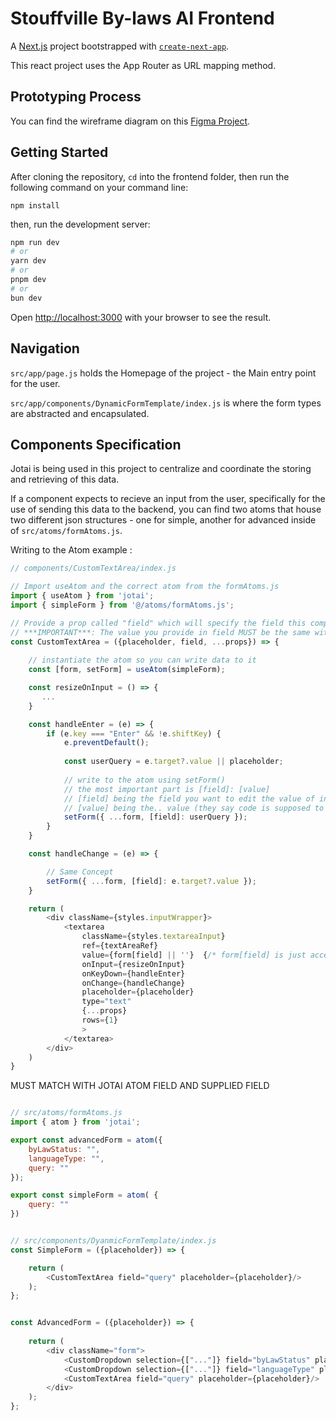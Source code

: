 # Stouffville By-laws AI Frontend

A [Next.js](https://nextjs.org) project bootstrapped with [`create-next-app`](https://nextjs.org/docs/app/api-reference/cli/create-next-app).

This react project uses the App Router as URL mapping method. 


## Prototyping Process

You can find the wireframe diagram on this [Figma Project](`https://www.figma.com/design/IMoKBPjtej2NNSNuYrSPsq/By-laws_stouffville_web?node-id=0-1&t=CSR42gcXGMDGnVoF-1`).

## Getting Started

After cloning the repository, `cd` into the frontend folder, then run the following command on your command line:

```
npm install
```

then, run the development server:

```bash
npm run dev
# or
yarn dev
# or
pnpm dev
# or
bun dev
```

Open [http://localhost:3000](http://localhost:3000) with your browser to see the result.

## Navigation

`src/app/page.js` holds the Homepage of the project - the Main entry point for the user.

`src/app/components/DynamicFormTemplate/index.js` is where the form types are abstracted and encapsulated. 

## Components Specification

Jotai is being used in this project to centralize and coordinate the storing and retrieving of this data.

If a component expects to recieve an input from the user, specifically for the use of sending this data to the backend, you can find two atoms that house two different json structures - one for simple, another for advanced inside of `src/atoms/formAtoms.js`.

Writing to the Atom example :

```javascript
// components/CustomTextArea/index.js

// Import useAtom and the correct atom from the formAtoms.js
import { useAtom } from 'jotai';
import { simpleForm } from '@/atoms/formAtoms.js';

// Provide a prop called "field" which will specify the field this component will populate
// ***IMPORTANT***: The value you provide in field MUST be the same with the field name in the atom; see below this example.
const CustomTextArea = ({placeholder, field, ...props}) => {    
    
    // instantiate the atom so you can write data to it
    const [form, setForm] = useAtom(simpleForm); 

    const resizeOnInput = () => {        
       ...
    }   

    const handleEnter = (e) => {                
        if (e.key === "Enter" && !e.shiftKey) {
            e.preventDefault();    
            
            const userQuery = e.target?.value || placeholder;
            
            // write to the atom using setForm()
            // the most important part is [field]: [value]
            // [field] being the field you want to edit the value of inside the atom
            // [value] being the.. value (they say code is supposed to be self-documenting but you cant be too careful ¯\_(ツ)_/¯)
            setForm({ ...form, [field]: userQuery });         
        }                         
    }

    const handleChange = (e) => {

        // Same Concept
        setForm({ ...form, [field]: e.target?.value });
    }

    return (
        <div className={styles.inputWrapper}>
            <textarea 
                className={styles.textareaInput}
                ref={textAreaRef}
                value={form[field] || ''}  {/* form[field] is just accessing the value of [field] that is inside [form] */}
                onInput={resizeOnInput}
                onKeyDown={handleEnter}
                onChange={handleChange}
                placeholder={placeholder}   
                type="text" 
                {...props}
                rows={1}                
                >
            </textarea>
        </div>
    )
} 

```

MUST MATCH WITH JOTAI ATOM FIELD AND SUPPLIED FIELD

```javascript

// src/atoms/formAtoms.js
import { atom } from 'jotai';

export const advancedForm = atom({
    byLawStatus: "",
    languageType: "",
    query: ""
});

export const simpleForm = atom( {
    query: ""
})


// src/components/DyanmicFormTemplate/index.js
const SimpleForm = ({placeholder}) => {    

    return (
        <CustomTextArea field="query" placeholder={placeholder}/>
    );
};


const AdvancedForm = ({placeholder}) => {
    
    return (
        <div className="form">
            <CustomDropdown selection={["..."]} field="byLawStatus" placeholder={"..."}/>
            <CustomDropdown selection={["..."]} field="languageType" placeholder={"..."}/>
            <CustomTextArea field="query" placeholder={placeholder}/>
        </div>
    );
};

```